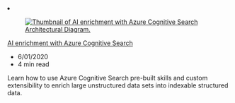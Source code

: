 <!-- This file is automatically generated by build/architectures/build_index.py. Any updates will be lost. -->

<!-- markdownlint-disable MD033 -->

<li class="grid-item item-column" data-categories="AI + Machine Learning ">
<article class="card">
    <div class="card-header has-margin-bottom-none" aria-hidden="true">
        <figure class="image diagram has-height-175 has-overflow-hidden level">
            <a href="/azure/architecture/solution-ideas/articles/cognitive-search-with-skillsets"><img src="/azure/architecture/browse/thumbs/cognitive-search-ai-enrichment.png" class="diagram" alt="Thumbnail of AI enrichment with Azure Cognitive Search Architectural Diagram." data-linktype="relative-path"></a>
        </figure>
    </div>
    <div class="card-content">
        <a class="card-content-title has-margin-top-none" href="/azure/architecture/solution-ideas/articles/cognitive-search-with-skillsets">
            <p>AI enrichment with Azure Cognitive Search</p>
        </a>
        <ul class="card-content-metadata">
            <li>6/01/2020</li>
            <li>4 min read</li>
        </ul>
        <p class="card-content-description">Learn how to use Azure Cognitive Search pre-built skills and custom extensibility to enrich large unstructured data sets into indexable structured data.</p>
        <div class="bottom-to-top-fade is-hidden-mobile"></div>
    </div>
</article>
</li>
